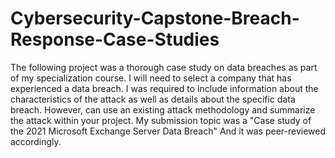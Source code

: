 # Cybersecurity-Capstone-Breach-Response-Case-Studies
The following project was a thorough case study on data breaches as part of my specialization course. I will need to select a company that has experienced a data breach. I was required to include information about the characteristics of the attack as well as details about the specific data breach.
However, can use an existing attack methodology and summarize the attack within your project.
My submission topic was a "Case study of the 2021 Microsoft Exchange Server Data Breach"
And it was peer-reviewed accordingly.
